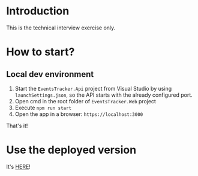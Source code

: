 # Introduction

This is the technical interview exercise only.

# How to start?

## Local dev environment
1. Start the `EventsTracker.Api` project from Visual Studio by using `launchSettings.json`, so the API starts with the already configured port.
2. Open cmd in the root folder of `EventsTracker.Web` project
3. Execute `npm run start`
4. Open the app in a browser: `https://localhost:3000`

That's it!

# Use the deployed version

It's [HERE](https://lemon-sand-07c43bb03.2.azurestaticapps.net/)!